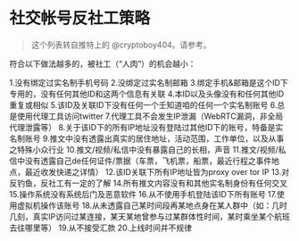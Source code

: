 # 社交帐号反社工策略

> 这个列表转自推特上的 @cryptoboy404。请参考。

符合以下做法越多的，被社工（“人肉”）的机会越小：

1.没有绑定过实名制手机号码
2.没绑定过实名制邮箱
3.绑定手机&邮箱是这个ID下专用的，没有任何其他ID和这两个信息有关联
4.本ID以及头像没有和任何其他ID重复或相似
5.该ID及关联ID下没有任何一个壬知道咱的任何一个实名制账号
6.总是使用代理工具访问twitter
7.代理工具不会发生IP泄漏（WebRTC漏洞，非全局代理泄露等）
8.关于该ID下的所有IP地址没有登陆过其他ID下的账号，特备是实名制账号
9.推文中没有透露出真实的居住地址，活动范围，工作单位，以及从事之特殊小众行业
10.推文/视频/私信中没有暴露自己的长相，声音
11.推文/视频/私信中没有透露自己de任何证件/票据（车票，飞机票，船票，最近行程之事件地点，最近收发快递之详情）
12.该ID关联下所有IP地址皆为proxy over tor IP
13.对反钓鱼，反社工有一定的了解
14.所有推文内容没有和其他实名制身份有任何交叉
15.操作系统没有系统后门及恶意软件
16.从不使用手机登陆该ID下所有账号
17.使用虚拟机操作该账号
18.从未透露自己某时间段再某地点身在某人群中（如：几时几刻，真实IP访问过某连接，某天某地曾参与过某群体性时间，某时乘坐某个航班去往哪里等）
19.从不接受汇款
20.上线时间并不规律
